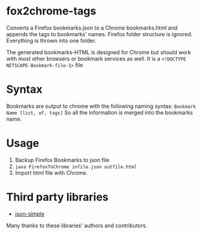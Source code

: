 fox2chrome-tags
===============

Converts a Firefox bookmarks.json to a Chrome bookmarks.html and appends the tags to bookmarks' names.
Firefox folder structure is ignored. Everything is thrown into one folder.

The generated bookmarks-HTML is designed for Chrome but should work with most other browsers or bookmark services as well. It is a `<!DOCTYPE NETSCAPE-Bookmark-file-1>` file

Syntax
======
Bookmarks are output to chrome with the following naming syntax:
`Bookmark Name [list, of, tags]`
So all the information is merged into the bookmarks name.

Usage
=====

1. Backup Firefox Bookmarks to json file
2. `java FirefoxToChrome infile.json outfile.html`
3. Import html file with  Chrome.

Third party libraries
=====================
- [json-simple](https://code.google.com/p/json-simple/)

Many thanks to these libraries' authors and contributors.
